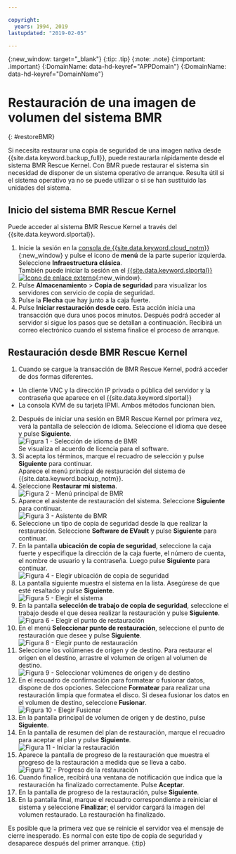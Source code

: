 ```yaml
---

copyright:
  years: 1994, 2019
lastupdated: "2019-02-05"

---
```

{:new_window: target="_blank"}
{:tip: .tip}
{:note: .note}
{:important: .important}
{:DomainName: data-hd-keyref="APPDomain"}
{:DomainName: data-hd-keyref="DomainName"}

# Restauración de una imagen de volumen del sistema BMR
{: #restoreBMR}

Si necesita restaurar una copia de seguridad de una imagen nativa desde {{site.data.keyword.backup_full}}, puede restaurarla rápidamente desde el sistema BMR Rescue Kernel. Con BMR puede restaurar el sistema sin necesidad de disponer de un sistema operativo de arranque. Resulta útil si el sistema operativo ya no se puede utilizar o si se han sustituido las unidades del sistema.

## Inicio del sistema BMR Rescue Kernel

Puede acceder al sistema BMR Rescue Kernel a través del {{site.data.keyword.slportal}}.
1. Inicie la sesión en la [consola de {{site.data.keyword.cloud_notm}}](https://{DomainName}/){:new_window} y pulse el icono de **menú** de la parte superior izquierda. Seleccione **Infraestructura clásica**.<br/>
   También puede iniciar la sesión en el [{{site.data.keyword.slportal}} ![Icono de enlace externo](../../icons/launch-glyph.svg "Icono de enlace externo")](https://control.softlayer.com/){:new_window}.
2. Pulse **Almacenamiento** > **Copia de seguridad** para visualizar los servidores con servicio de copia de seguridad.
3. Pulse la **Flecha** que hay junto a la caja fuerte.
4. Pulse **Iniciar restauración desde cero**. Esta acción inicia una transacción que dura unos pocos minutos. Después podrá acceder al servidor si sigue los pasos que se detallan a continuación. Recibirá un correo electrónico cuando el sistema finalice el proceso de arranque.


## Restauración desde BMR Rescue Kernel

1. Cuando se cargue la transacción de BMR Rescue Kernel, podrá acceder de dos formas diferentes.
  - Un cliente VNC y la dirección IP privada o pública del servidor y la contraseña que aparece en el {{site.data.keyword.slportal}}
  - La consola KVM de su tarjeta IPMI.
  Ambos métodos funcionan bien.
2. Después de iniciar una sesión en BMR Rescue Kernel por primera vez, verá la pantalla de selección de idioma. Seleccione el idioma que desee y pulse **Siguiente**.
<br/>![Figura 1 - Selección de idioma de BMR](/images/bmr1.png)<br/> Se visualiza el acuerdo de licencia para el software.
3. Si acepta los términos, marque el recuadro de selección y pulse **Siguiente** para continuar. <br/> Aparece el menú principal de restauración del sistema de {{site.data.keyword.backup_notm}}.
4. Seleccione **Restaurar mi sistema**.
<br/>![Figura 2 - Menú principal de BMR](/images/bmr2.png)
5. Aparece el asistente de restauración del sistema. Seleccione **Siguiente** para continuar.
<br/>![Figura 3 - Asistente de BMR](/images/bmr3.png)
6. Seleccione un tipo de copia de seguridad desde la que realizar la restauración. Seleccione **Software de EVault** y pulse **Siguiente** para continuar.
7. En la pantalla **ubicación de copia de seguridad**, seleccione la caja fuerte y especifique la dirección de la caja fuerte, el número de cuenta, el nombre de usuario y la contraseña. Luego pulse **Siguiente** para continuar.
<br/>![Figura 4 - Elegir ubicación de copia de seguridad](/images/bmr4.png)
8. La pantalla siguiente muestra el sistema en la lista. Asegúrese de que esté resaltado y pulse **Siguiente**.
<br/>![Figura 5 - Elegir el sistema](/images/bmr5.png)
9. En la pantalla **selección de trabajo de copia de seguridad**, seleccione el trabajo desde el que desea realizar la restauración y pulse **Siguiente**.
<br/>![Figura 6 - Elegir el punto de restauración](/images/bmr6.png)
10. En el menú **Seleccionar punto de restauración**, seleccione el punto de restauración que desee y pulse **Siguiente**.
<br/>![Figura 8 - Elegir punto de restauración](/images/bmr8.png)
11. Seleccione los volúmenes de origen y de destino. Para restaurar el origen en el destino, arrastre el volumen de origen al volumen de destino.
<br/>![Figura 9 - Seleccionar volúmenes de origen y de destino](/images/bmr9.png)
12. En el recuadro de confirmación para formatear o fusionar datos, dispone de dos opciones. Seleccione **Formatear** para realizar una restauración limpia que formatea el disco. Si desea fusionar los datos en el volumen de destino, seleccione **Fusionar**.
<br/>![Figura 10 - Elegir Fusionar](/images/bmr10.png)
13. En la pantalla principal de volumen de origen y de destino, pulse **Siguiente**.
14. En la pantalla de resumen del plan de restauración, marque el recuadro para aceptar el plan y pulse **Siguiente**.
<br/>![Figura 11 - Iniciar la restauración](/images/bmr11.png)
15. Aparece la pantalla de progreso de la restauración que muestra el progreso de la restauración a medida que se lleva a cabo.
<br/>![Figura 12 - Progreso de la restauración](/images/bmr12.png)
16. Cuando finalice, recibirá una ventana de notificación que indica que la restauración ha finalizado correctamente. Pulse **Aceptar**.
17. En la pantalla de progreso de la restauración, pulse **Siguiente**.
18. En la pantalla final, marque el recuadro correspondiente a reiniciar el sistema y seleccione **Finalizar**; el servidor cargará la imagen del volumen restaurado.
  La restauración ha finalizado. <br/>

  Es posible que la primera vez que se reinicie el servidor vea el mensaje de cierre inesperado. Es normal con este tipo de copia de seguridad y desaparece después del primer arranque.
  {:tip}
